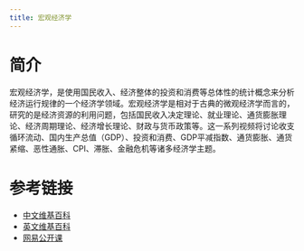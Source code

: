 ```yaml
---
title: 宏观经济学
---
```


# 简介
宏观经济学，是使用国民收入、经济整体的投资和消费等总体性的统计概念来分析经济运行规律的一个经济学领域。宏观经济学是相对于古典的微观经济学而言的，研究的是经济资源的利用问题，包括国民收入决定理论、就业理论、通货膨胀理论、经济周期理论、经济增长理论、财政与货币政策等。这一系列视频将讨论收支循环流动、国内生产总值（GDP）、投资和消费、GDP平减指数、通货膨胀、通货紧缩、恶性通胀、CPI、滞胀、金融危机等诸多经济学主题。

# 参考链接
- [中文维基百科](https://zh.wikipedia.org/wiki/%E5%AE%8F%E8%A7%82%E7%BB%8F%E6%B5%8E%E5%AD%A6)
- [英文维基百科](https://en.wikipedia.org/wiki/macroeconomics)
- [网易公开课](http://open.163.com/special/Khan/macroeconomics.html)